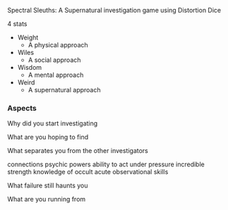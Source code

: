 Spectral Sleuths: A Supernatural investigation game using Distortion Dice

4 stats

- Weight
    - A physical approach
- Wiles
    - A social approach
- Wisdom
    - A mental approach
- Weird
    - A supernatural approach

### Aspects

Why did you start investigating

What are you hoping to find

What separates you from the other investigators

connections
psychic powers
ability to act under pressure
incredible strength
knowledge of occult
acute observational skills

What failure still haunts you

What are you running from
